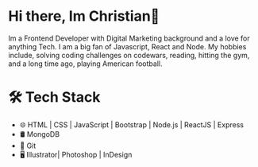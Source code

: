 # Hi there, Im Christian👋

Im a Frontend Developer with Digital Marketing background and a love for anything Tech. I am a big fan of Javascript, React and Node.
My hobbies include, solving coding challenges on codewars, reading, hitting the gym, and a long time ago, playing American football.

# 🛠 Tech Stack
- 🌐  HTML | CSS | JavaScript | Bootstrap | Node.js | ReactJS | Express
- 🛢  MongoDB
- 🔧  Git
- 🖥  Illustrator| Photoshop | InDesign




<!--
**ChrisBaidoo/ChrisBaidoo** is a ✨ _special_ ✨ repository because its `README.md` (this file) appears on your GitHub profile.

#### Im a Frontend Developer with Digital Marketing background and love for everything Tech. I am a big fan of Javascript, React and Node.




More about me at iamdeveloper.com.

Here are some ideas to get you started:

- 🔭 I’m currently working on ...
- 🌱 I’m currently learning Typescript, Angular
- 👯 I’m looking to collaborate on ...
- 🤔 I’m looking for help with ...
- 💬 Ask me about ...
- 📫 How to reach me: ...
- 😄 Pronouns: he/him/his/
- ⚡ Fun fact: I speak spanish. 
-->
